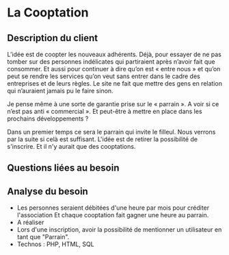 # La Cooptation

## Description du client
L’idée est de coopter les nouveaux adhérents. Déjà, pour essayer de ne pas tomber sur des personnes indélicates qui partiraient après n’avoir fait que consommer. Et aussi pour continuer à dire qu’on est « entre nous » et qu’on peut se rendre les services qu’on veut sans entrer dans le cadre des entreprises et de leurs règles. Le site ne fait que mettre des gens en relation qui n’auraient jamais pu le faire sinon.

Je pense même à une sorte de garantie prise sur le « parrain ». A voir si ce n’est pas anti « commercial ». Et peut-être à mettre en place dans les prochains développements ?

Dans un premier temps ce sera le parrain qui invite le filleul. Nous verrons par la suite si celà est suffisant.
L'idée est de retirer la possibilité de s'inscrire. Et il n'y aurait que des cooptations.

## Questions liées au besoin

## Analyse du besoin

 * Les personnes seraient débitées d'une heure par mois pour créditer l'association Et chaque cooptation fait gagner une heure au parrain. 
 * A réaliser
 * Lors d'une inscription, avoir la possibilité de mentionner un utilisateur en tant que "Parrain".
 * Technos : PHP, HTML, SQL 



